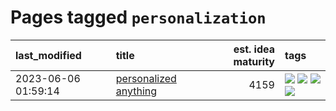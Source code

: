 # Pages tagged `personalization`

|last_modified|title|est. idea maturity|tags
|:---|:---|---:|:---|
|2023-06-06 01:59:14|[personalized anything](../personalized_anything.md)|4159|[![](https://img.shields.io/badge/tag-gdpr_data_export-7c795e)](../tags/gdpr_data_export.md) [![](https://img.shields.io/badge/tag-llm-95bed6)](../tags/llm.md) [![](https://img.shields.io/badge/tag-personalization-1743a)](../tags/personalization.md) [![](https://img.shields.io/badge/tag-productivity-c92725)](../tags/productivity.md)|